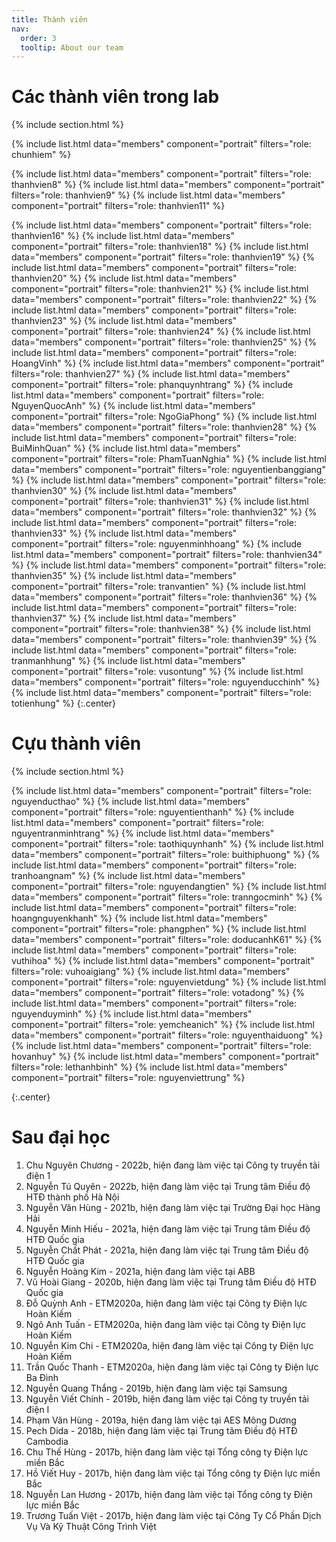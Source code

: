 ```yaml
---
title: Thành viên
nav:
  order: 3
  tooltip: About our team
---
```


# <i class="fas fa-users"></i>Các thành viên trong lab

{% include section.html %}


{%
  include list.html
  data="members"
  component="portrait"
  filters="role: chunhiem"
%}
<!-- {%
  include list.html
  data="members"
  component="portrait"
  filters="role: thanhvien1"
%}
{%
  include list.html
  data="members"
  component="portrait"
  filters="role: thanhvien2"
%} -->
<!-- {%
  include list.html
  data="members"
  component="portrait"
  filters="role: thanhvien6"
%} -->
{%
  include list.html
  data="members"
  component="portrait"
  filters="role: thanhvien8"
%}
{%
  include list.html
  data="members"
  component="portrait"
  filters="role: thanhvien9"
%}
{%
  include list.html
  data="members"
  component="portrait"
  filters="role: thanhvien11"
%}
<!--{%
  include list.html
  data="members"
  component="portrait"
  filters="role: thanhvien13"
%}
{%
  include list.html
  data="members"
  component="portrait"
  filters="role: thanhvien14"
%}
{%
  include list.html
  data="members"
  component="portrait"
  filters="role: thanhvien15"
%}-->
{%
  include list.html
  data="members"
  component="portrait"
  filters="role: thanhvien16"
%}
{%
  include list.html
  data="members"
  component="portrait"
  filters="role: thanhvien18"
%}
{%
  include list.html
  data="members"
  component="portrait"
  filters="role: thanhvien19"
%}
{%
  include list.html
  data="members"
  component="portrait"
  filters="role: thanhvien20"
%}
{%
  include list.html
  data="members"
  component="portrait"
  filters="role: thanhvien21"
%}
{%
  include list.html
  data="members"
  component="portrait"
  filters="role: thanhvien22"
%}
{%
  include list.html
  data="members"
  component="portrait"
  filters="role: thanhvien23"
%}
{%
  include list.html
  data="members"
  component="portrait"
  filters="role: thanhvien24"
%}
{%
  include list.html
  data="members"
  component="portrait"
  filters="role: thanhvien25"
%}
{%
  include list.html
  data="members"
  component="portrait"
  filters="role: HoangVinh"
%}
{%
  include list.html
  data="members"
  component="portrait"
  filters="role: thanhvien27"
%}
{%
  include list.html
  data="members"
  component="portrait"
  filters="role: phanquynhtrang"
%}
{%
  include list.html
  data="members"
  component="portrait"
  filters="role: NguyenQuocAnh"
%}
{%
  include list.html
  data="members"
  component="portrait"
  filters="role: NgoGiaPhong"
%}
{%
  include list.html
  data="members"
  component="portrait"
  filters="role: thanhvien28"
%}
{%
  include list.html
  data="members"
  component="portrait"
  filters="role: BuiMinhQuan"
%}
{%
  include list.html
  data="members"
  component="portrait"
  filters="role: PhamTuanNghia"
%}
{%
  include list.html
  data="members"
  component="portrait"
  filters="role: nguyentienbanggiang"
%}
{%
  include list.html
  data="members"
  component="portrait"
  filters="role: thanhvien30"
%}
{%
  include list.html
  data="members"
  component="portrait"
  filters="role: thanhvien31"
%}
{%
  include list.html
  data="members"
  component="portrait"
  filters="role: thanhvien32"
%}
{%
  include list.html
  data="members"
  component="portrait"
  filters="role: thanhvien33"
%}
{%
  include list.html
  data="members"
  component="portrait"
  filters="role: nguyenminhhoang"
%}
{%
  include list.html
  data="members"
  component="portrait"
  filters="role: thanhvien34"
%}
{%
  include list.html
  data="members"
  component="portrait"
  filters="role: thanhvien35"
%}
{%
  include list.html
  data="members"
  component="portrait"
  filters="role: tranvantien"
%}
 {%
  include list.html
  data="members"
  component="portrait"
  filters="role: thanhvien36"
%} 
{%
  include list.html
  data="members"
  component="portrait"
  filters="role: thanhvien37"
%}
{%
  include list.html
  data="members"
  component="portrait"
  filters="role: thanhvien38"
%}
{%
  include list.html
  data="members"
  component="portrait"
  filters="role: thanhvien39"
%}
{%
  include list.html
  data="members"
  component="portrait"
  filters="role: tranmanhhung"
%}
{%
  include list.html
  data="members"
  component="portrait"
  filters="role: vusontung"
%}
{%
  include list.html
  data="members"
  component="portrait"
  filters="role: nguyenducchinh"
%}
{%
  include list.html
  data="members"
  component="portrait"
  filters="role: totienhung"
%}
{:.center}

# <i class="fas fa-users"></i> Cựu thành viên    

{% include section.html %}

<!--{%
  include list.html
  data="members"
  component="portrait"
  filters="role: haducmanh"
%}-->
{%
  include list.html
  data="members"
  component="portrait"
  filters="role: nguyenducthao"
%}
{%
  include list.html
  data="members"
  component="portrait"
  filters="role: nguyentienthanh"
%}
{%
  include list.html
  data="members"
  component="portrait"
  filters="role: nguyentranminhtrang"
%}
{%
  include list.html
  data="members"
  component="portrait"
  filters="role: taothiquynhanh"
%}
{%
  include list.html
  data="members"
  component="portrait"
  filters="role: buithiphuong"
%}
{%
  include list.html
  data="members"
  component="portrait"
  filters="role: tranhoangnam"
%}
{%
  include list.html
  data="members"
  component="portrait"
  filters="role: nguyendangtien"
%}
{%
  include list.html
  data="members"
  component="portrait"
  filters="role: tranngocminh"
%}
{%
  include list.html
  data="members"
  component="portrait"
  filters="role: hoangnguyenkhanh"
%}
{%
  include list.html
  data="members"
  component="portrait"
  filters="role: phangphen"
%}
{%
  include list.html
  data="members"
  component="portrait"
  filters="role: doducanhK61"
%}
{%
  include list.html
  data="members"
  component="portrait"
  filters="role: vuthihoa"
%}
{%
  include list.html
  data="members"
  component="portrait"
  filters="role: vuhoaigiang"
%}
{%
  include list.html
  data="members"
  component="portrait"
  filters="role: nguyenvietdung"
%}
{%
  include list.html
  data="members"
  component="portrait"
  filters="role: votadong"
%}
{%
  include list.html
  data="members"
  component="portrait"
  filters="role: nguyenduyminh"
%}
{%
  include list.html
  data="members"
  component="portrait"
  filters="role: yemcheanich"
%}
{%
  include list.html
  data="members"
  component="portrait"
  filters="role: nguyenthaiduong"
 %}
 {%
  include list.html
  data="members"
  component="portrait"
  filters="role: hovanhuy"
%}
{%
  include list.html
  data="members"
  component="portrait"
  filters="role: lethanhbinh"
%}
{%
  include list.html
  data="members"
  component="portrait"
  filters="role: nguyenviettrung"
%}

{:.center}
# <i class="fas fa-users"></i> Sau đại học

1. Chu Nguyên Chương - 2022b, hiện đang làm việc tại Công ty truyền tải điện 1 <br>
2. Nguyễn Tú Quyên - 2022b, hiện đang làm việc tại Trung tâm Điều độ HTĐ thành phố Hà Nội <br>
3. Nguyễn Văn Hùng - 2021b, hiện đang làm việc tại Trường Đại học Hàng Hải <br>
4. Nguyễn Minh Hiếu - 2021a, hiện đang làm việc tại Trung tâm Điều độ HTĐ Quốc gia <br>
5. Nguyễn Chất Phát - 2021a, hiện đang làm việc tại Trung tâm Điều độ HTĐ Quốc gia <br>
6. Nguyễn Hoàng Kim - 2021a, hiện đang làm việc tại ABB <br>
7.  Vũ Hoài Giang - 2020b, hiện đang làm việc tại Trung tâm Điều độ HTĐ Quốc gia <br>
8. Đỗ Quỳnh Anh - ETM2020a, hiện đang làm việc tại Công ty Điện lực Hoàn Kiếm <br>
9. Ngô Anh Tuấn - ETM2020a, hiện đang làm việc tại Công ty Điện lực Hoàn Kiếm <br>
10. Nguyễn Kim Chi - ETM2020a, hiện đang làm việc tại Công ty Điện lực Hoàn Kiếm <br>
11. Trần Quốc Thanh - ETM2020a, hiện đang làm việc tại Công ty Điện lực Ba Đình <br>
12. Nguyễn Quang Thắng - 2019b, hiện đang làm việc tại Samsung <br>
13. Nguyễn Viết Chính - 2019b, hiện đang làm việc tại Công ty truyền tải điện I <br>
14. Phạm Văn Hùng - 2019a, hiện đang làm việc tại AES Mông Dương <br>
15. Pech Dida - 2018b, hiện đang làm việc tại Trung tâm Điều độ HTĐ Cambodia <br>
16. Chu Thế Hùng - 2017b, hiện đang làm việc tại Tổng công ty Điện lực miền Bắc  <br>
17. Hồ Viết Huy - 2017b, hiện đang làm việc tại Tổng công ty Điện lực miền Bắc <br>
18. Nguyễn Lan Hương - 2017b, hiện đang làm việc tại Tổng công ty Điện lực miền Bắc <br>
19. Trương Tuấn Việt - 2017b, hiện đang làm việc tại Công Ty Cổ Phần Dịch Vụ Và Kỹ Thuật Công Trình Việt <br> 
